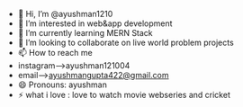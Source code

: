 - 👋 Hi, I’m @ayushman1210
- 👀 I’m interested in web&app development
- 🌱 I’m currently learning MERN Stack
- 💞️ I’m looking to collaborate on live world problem projects
- 📫 How to reach me
- instagram-->ayushman121004
- email-->ayushmangupta422@gmail.com
- 😄 Pronouns: ayushman
- ⚡ what i love : love to watch movie webseries and cricket 

<!---
ayushman1210/ayushman1210 is a ✨ special ✨ repository because its `README.md` (this file) appears on your GitHub profile.
You can click the Preview link to take a look at your changes.
--->
